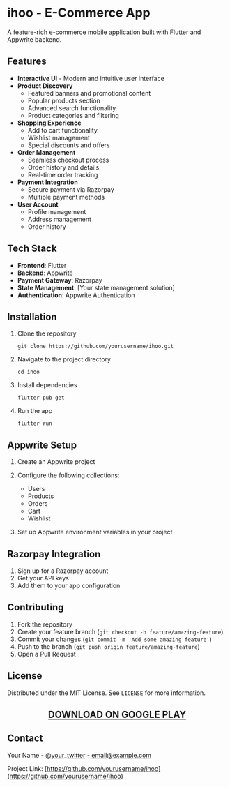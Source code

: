 # ihoo - E-Commerce App

A feature-rich e-commerce mobile application built with Flutter and Appwrite backend.

## Features

- **Interactive UI** - Modern and intuitive user interface
- **Product Discovery**
  - Featured banners and promotional content
  - Popular products section
  - Advanced search functionality
  - Product categories and filtering
- **Shopping Experience**
  - Add to cart functionality
  - Wishlist management
  - Special discounts and offers
- **Order Management**
  - Seamless checkout process
  - Order history and details
  - Real-time order tracking
- **Payment Integration**
  - Secure payment via Razorpay
  - Multiple payment methods
- **User Account**
  - Profile management
  - Address management
  - Order history

## Tech Stack

- **Frontend**: Flutter
- **Backend**: Appwrite
- **Payment Gateway**: Razorpay
- **State Management**: [Your state management solution]
- **Authentication**: Appwrite Authentication

## Installation

1. Clone the repository
   ```
   git clone https://github.com/yourusername/ihoo.git
   ```

2. Navigate to the project directory
   ```
   cd ihoo
   ```

3. Install dependencies
   ```
   flutter pub get
   ```

4. Run the app
   ```
   flutter run
   ```

## Appwrite Setup

1. Create an Appwrite project
2. Configure the following collections:
   - Users
   - Products
   - Orders
   - Cart
   - Wishlist

3. Set up Appwrite environment variables in your project

## Razorpay Integration

1. Sign up for a Razorpay account
2. Get your API keys
3. Add them to your app configuration

## Contributing

1. Fork the repository
2. Create your feature branch (`git checkout -b feature/amazing-feature`)
3. Commit your changes (`git commit -m 'Add some amazing feature'`)
4. Push to the branch (`git push origin feature/amazing-feature`)
5. Open a Pull Request

## License

Distributed under the MIT License. See `LICENSE` for more information.

<div align="center">
  <a href="https://play.google.com/store/apps/details?id=com.arifqayoom39.mahamall">
    <h2>DOWNLOAD ON GOOGLE PLAY</h2>
  </a>
</div>

## Contact

Your Name - [@your_twitter](https://twitter.com/your_twitter) - email@example.com

Project Link: [https://github.com/yourusername/ihoo](https://github.com/yourusername/ihoo)
